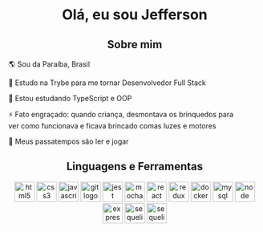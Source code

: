 <h1 align="center">Olá, eu sou Jefferson</h1>

<h2 align="center">Sobre mim</h2>

<p>🌎 Sou da Paraíba, Brasil</p>
<p>📖 Estudo na Trybe para me tornar Desenvolvedor Full Stack</p>
<p>🌱 Estou estudando TypeScript e OOP</p>
<p>⚡ Fato engraçado: quando criança, desmontava os brinquedos para</br> ver como funcionava e ficava brincado comas luzes e motores</p>
<p>🎲 Meus passatempos são ler e jogar</p>

<h2 align="center">Linguagens e Ferramentas</h2>
<div align="center">
  <img src="https://cdn.jsdelivr.net/gh/devicons/devicon/icons/html5/html5-original.svg" height="40" width="40" alt="html5 logo" />
  <img src="https://cdn.jsdelivr.net/gh/devicons/devicon/icons/css3/css3-original.svg" height="40" width="40" alt="css3 logo" />
  <img src="https://cdn.jsdelivr.net/gh/devicons/devicon/icons/javascript/javascript-original.svg" height="40" width="40" alt="javascript logo" />
  <img src="https://cdn.jsdelivr.net/gh/devicons/devicon/icons/git/git-original.svg" height="40" width="40" alt="git logo" />
  <img src="https://cdn.jsdelivr.net/gh/devicons/devicon/icons/jest/jest-plain.svg" height="40" width="40" alt="jest logo" />
  <img src="https://cdn.jsdelivr.net/gh/devicons/devicon/icons/mocha/mocha-plain.svg" height="40" width="40" alt="mocha logo" />
  <img src="https://cdn.jsdelivr.net/gh/devicons/devicon/icons/react/react-original.svg" height="40" width="40" alt="react logo" />
  <img src="https://cdn.jsdelivr.net/gh/devicons/devicon/icons/redux/redux-original.svg" height="40" width="40" alt="redux logo" />
  <img src="https://cdn.jsdelivr.net/gh/devicons/devicon/icons/docker/docker-plain.svg" height="40" width="40" alt="docker logo" />
  <img src="https://cdn.jsdelivr.net/gh/devicons/devicon/icons/mysql/mysql-original.svg" height="40" width="40" alt="mysql logo" />
  <img src="https://cdn.jsdelivr.net/gh/devicons/devicon/icons/nodejs/nodejs-original.svg" height="40" width="40" alt="node logo" />
  <img src="https://cdn.jsdelivr.net/gh/devicons/devicon/icons/express/express-original.svg" height="40" width="40" alt="express logo" />
  <img src="https://cdn.jsdelivr.net/gh/devicons/devicon/icons/sequelize/sequelize-original.svg" height="40" width="40" alt="sequelize logo" />
  <img src="https://cdn.jsdelivr.net/gh/devicons/devicon/icons/heroku/heroku-original.svg" height="40" width="40" alt="sequelize logo" />
</div>
